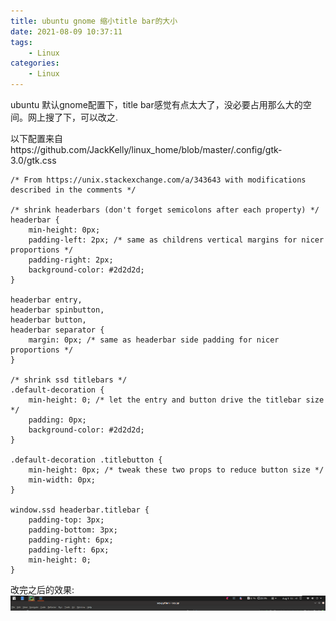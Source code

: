 ```yaml
---
title: ubuntu gnome 缩小title bar的大小
date: 2021-08-09 10:37:11
tags: 
    - Linux
categories: 
    - Linux
---
```


ubuntu 默认gnome配置下，title bar感觉有点太大了，没必要占用那么大的空间。网上搜了下，可以改之.


以下配置来自https://github.com/JackKelly/linux_home/blob/master/.config/gtk-3.0/gtk.css
```
/* From https://unix.stackexchange.com/a/343643 with modifications described in the comments */

/* shrink headerbars (don't forget semicolons after each property) */
headerbar {
    min-height: 0px;
    padding-left: 2px; /* same as childrens vertical margins for nicer proportions */
    padding-right: 2px;
    background-color: #2d2d2d;
}

headerbar entry,
headerbar spinbutton,
headerbar button,
headerbar separator {
    margin: 0px; /* same as headerbar side padding for nicer proportions */
}

/* shrink ssd titlebars */
.default-decoration {
    min-height: 0; /* let the entry and button drive the titlebar size */
    padding: 0px;
    background-color: #2d2d2d;
}

.default-decoration .titlebutton {
    min-height: 0px; /* tweak these two props to reduce button size */
    min-width: 0px;
}

window.ssd headerbar.titlebar {
    padding-top: 3px;
    padding-bottom: 3px;
    padding-right: 6px;
    padding-left: 6px;
    min-height: 0;
}
```

改完之后的效果:
![screenshot](/img/screenshot-20210809-104120.png)